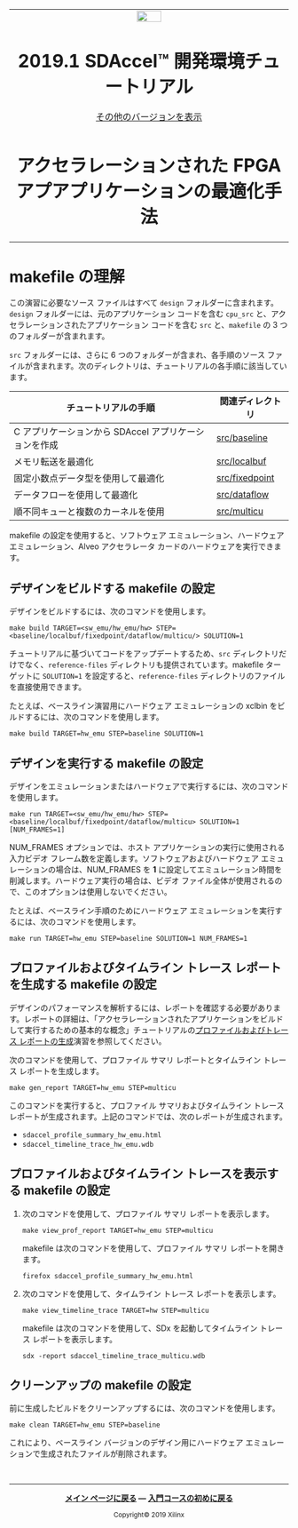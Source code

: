 <table>
 <tr>
   <td align="center"><img src="https://japan.xilinx.com/content/dam/xilinx/imgs/press/media-kits/corporate/xilinx-logo.png" width="30%"/><h1>2019.1 SDAccel™ 開発環境チュートリアル</h1>
   <a href="https://github.com/Xilinx/SDAccel-Tutorials/branches/all">その他のバージョンを表示</a>
   </td>
 </tr>
 <tr>
 <td align="center"><h1>アクセラレーションされた FPGA アプアプリケーションの最適化手法
 </td>
 </tr>
</table>

# makefile の理解

この演習に必要なソース ファイルはすべて `design` フォルダーに含まれます。`design` フォルダーには、元のアプリケーション コードを含む `cpu_src` と、アクセラレーションされたアプリケーション コードを含む `src` と、`makefile` の 3 つのフォルダーが含まれます。

`src` フォルダーには、さらに 6 つのフォルダーが含まれ、各手順のソース ファイルが含まれます。次のディレクトリは、チュートリアルの各手順に該当しています。

| チュートリアルの手順| 関連ディレクトリ
|----------|----------
| C アプリケーションから SDAccel アプリケーションを作成| [src/baseline](./design/src/baseline)
| メモリ転送を最適化| [src/localbuf](./design/src/localbuf)
| 固定小数点データ型を使用して最適化| [src/fixedpoint](./design/src/fixedpoint)
| データフローを使用して最適化| [src/dataflow](./design/src/dataflow)
| 順不同キューと複数のカーネルを使用| [src/multicu](./design/src/multicu)

makefile の設定を使用すると、ソフトウェア エミュレーション、ハードウェア エミュレーション、Alveo アクセラレータ カードのハードウェアを実行できます。

## デザインをビルドする makefile の設定

デザインをビルドするには、次のコマンドを使用します。

```
make build TARGET=<sw_emu/hw_emu/hw> STEP=<baseline/localbuf/fixedpoint/dataflow/multicu/> SOLUTION=1
```

チュートリアルに基づいてコードをアップデートするため、`src` ディレクトリだけでなく、`reference-files` ディレクトリも提供されています。makefile ターゲットに `SOLUTION=1` を設定すると、`reference-files` ディレクトリのファイルを直接使用できます。

たとえば、ベースライン演習用にハードウェア エミュレーションの xclbin をビルドするには、次のコマンドを使用します。

```
make build TARGET=hw_emu STEP=baseline SOLUTION=1
```

## デザインを実行する makefile の設定

デザインをエミュレーションまたはハードウェアで実行するには、次のコマンドを使用します。

```
make run TARGET=<sw_emu/hw_emu/hw> STEP=<baseline/localbuf/fixedpoint/dataflow/multicu> SOLUTION=1 [NUM_FRAMES=1]
```

NUM\_FRAMES オプションでは、ホスト アプリケーションの実行に使用される入力ビデオ フレーム数を定義します。ソフトウェアおよびハードウェア エミュレーションの場合は、NUM\_FRAMES を **1** に設定してエミュレーション時間を削減します。ハードウェア実行の場合は、ビデオ ファイル全体が使用されるので、このオプションは使用しないでください。

たとえば、ベースライン手順のためにハードウェア エミュレーションを実行するには、次のコマンドを使用します。

```
make run TARGET=hw_emu STEP=baseline SOLUTION=1 NUM_FRAMES=1
```

## プロファイルおよびタイムライン トレース レポートを生成する makefile の設定

デザインのパフォーマンスを解析するには、レポートを確認する必要があります。レポートの詳細は、「アクセラレーションされたアプリケーションをビルドして実行するための基本的な概念」チュートリアルの[プロファイルおよびトレース レポートの生成](../Pathway3/ProfileAndTraceReports.md)演習を参照してください。

次のコマンドを使用して、プロファイル サマリ レポートとタイムライン トレース レポートを生成します。

```
make gen_report TARGET=hw_emu STEP=multicu
```

このコマンドを実行すると、プロファイル サマリおよびタイムライン トレース レポートが生成されます。上記のコマンドでは、次のレポートが生成されます。

- `sdaccel_profile_summary_hw_emu.html`
- `sdaccel_timeline_trace_hw_emu.wdb`

## プロファイルおよびタイムライン トレースを表示する makefile の設定

1. 次のコマンドを使用して、プロファイル サマリ レポートを表示します。

   ```
   make view_prof_report TARGET=hw_emu STEP=multicu
   ```

   makefile は次のコマンドを使用して、プロファイル サマリ レポートを開きます。

   ```
   firefox sdaccel_profile_summary_hw_emu.html
   ```

2. 次のコマンドを使用して、タイムライン トレース レポートを表示します。

   ```
   make view_timeline_trace TARGET=hw STEP=multicu
   ```

   makefile は次のコマンドを使用して、SDx を起動してタイムライン トレース レポートを表示します。

   ```
   sdx -report sdaccel_timeline_trace_multicu.wdb
   ```

## クリーンアップの makefile の設定

前に生成したビルドをクリーンアップするには、次のコマンドを使用します。

```
make clean TARGET=hw_emu STEP=baseline
```

これにより、ベースライン バージョンのデザイン用にハードウェア エミュレーションで生成されたファイルが削除されます。

</br>
<hr/>
<p align= center><b><a href="../../README.md">メイン ページに戻る</a> — <a href="../sdaccel-getting-started/README.md">入門コースの初めに戻る</a></b></p>
<p align="center"><sup>Copyright&copy; 2019 Xilinx</sup></p>
